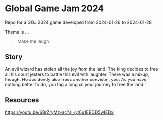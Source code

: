 # Global Game Jam 2024 

Repo for a GGJ 2024 game developed from 2024-01-26 to 2024-01-28

Theme is ...
> Make me laugh

## Story
An evil wizard has stolen all the joy from the land. The king decides to free all his court jesters to battle this evil with laughter.
There was a mixup, though. He accidently also frees another convictm, you. As you have nothing better to do, you tag a long on your journey to free the land.

## Resources
https://youtu.be/6BrZryMz-ac?si=yIOu1EBDD5wIEDxj
